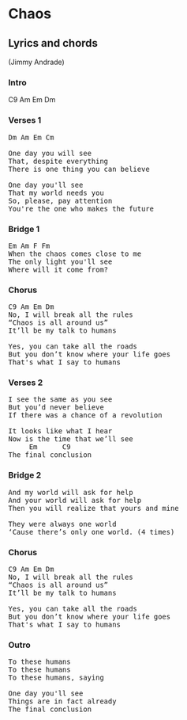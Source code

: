 # Chaos
## Lyrics and chords
(Jimmy Andrade)

### Intro
C9 Am Em Dm 
### Verses 1
<pre>
Dm Am Em Cm

One day you will see
That, despite everything
There is one thing you can believe

One day you'll see
That my world needs you
So, please, pay attention
You're the one who makes the future
</pre>
### Bridge 1
<pre>
Em Am F Fm
When the chaos comes close to me
The only light you'll see
Where will it come from?
</pre>
### Chorus
<pre>
C9 Am Em Dm
No, I will break all the rules
“Chaos is all around us”
It’ll be my talk to humans

Yes, you can take all the roads
But you don’t know where your life goes
That's what I say to humans
</pre>
### Verses 2
<pre>
I see the same as you see
But you’d never believe
If there was a chance of a revolution

It looks like what I hear
Now is the time that we’ll see
     Em      C9
The final conclusion
</pre>
### Bridge 2
<pre>
And my world will ask for help
And your world will ask for help
Then you will realize that yours and mine

They were always one world
‘Cause there’s only one world. (4 times)
</pre>
### Chorus
<pre>
C9 Am Em Dm
No, I will break all the rules
“Chaos is all around us”
It’ll be my talk to humans

Yes, you can take all the roads
But you don’t know where your life goes
That's what I say to humans
</pre>
### Outro
<pre>
To these humans
To these humans
To these humans, saying

One day you'll see
Things are in fact already
The final conclusion
</pre>
